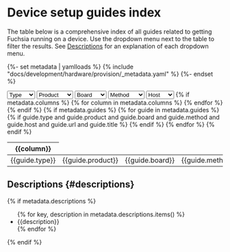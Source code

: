 # Device setup guides index

The table below is a comprehensive index of all guides related to getting
Fuchsia running on a device. Use the dropdown menu next to the table to filter
the results. See [Descriptions](#descriptions) for an explanation of each dropdown menu.

{%- set metadata | yamlloads %}
{% include "docs/development/hardware/provision/_metadata.yaml" %}
{%- endset %}

<section>
  <devsite-select id="types">
    <select>
      <option>Type</option>
      {% if metadata.types %}
        {% for type in metadata.types %}
          <option>{{type}}</option>
        {% endfor %}
      {% endif %}
    </select>
  </devsite-select>
  <devsite-select id="products">
    <select>
      <option>Product</option>
      {% if metadata.products %}
        {% for product in metadata.products %}
          <option>{{product}}</option>
        {% endfor %}
      {% endif %}
    </select>
  </devsite-select>
  <devsite-select id="boards">
    <select>
      <option>Board</option>
      {% if metadata.boards %}
        {% for board in metadata.boards %}
          <option>{{board}}</option>
        {% endfor %}
      {% endif %}
    </select>
  </devsite-select>
  <devsite-select id="methods">
    <select>
      <option>Method</option>
      {% if metadata.methods %}
        {% for method in metadata.methods %}
          <option>{{method}}</option>
        {% endfor %}
      {% endif %}
    </select>
  </devsite-select>
  <devsite-select id="hosts">
    <select>
      <option>Host</option>
      {% if metadata.hosts %}
        {% for host in metadata.hosts %}
          <option>{{host}}</option>
        {% endfor %}
      {% endif %}
    </select>
  </devsite-select>
  <devsite-filter select-el-container-id="types products boards methods hosts">
    <table>
      <thead>
        <tr>
          {% if metadata.columns %}
            {% for column in metadata.columns %}
              <th>{{column}}</th>
            {% endfor %}
          {% endif %}
        </tr>
      </thead>
      <tbody class="list">
        {% if metadata.guides %}
          {% for guide in metadata.guides %}
            {% if guide.type and guide.product and guide.board and guide.method and guide.host and guide.url and guide.title %}
              <tr>
                <td>{{guide.type}}</td>
                <td>{{guide.product}}</td>
                <td>{{guide.board}}</td>
                <td>{{guide.method}}</td>
                <td>{{guide.host}}</td>
                <td><a href="{{guide.url}}">{{guide.title}}</a></td>
              </tr>
            {% endif %}
          {% endfor %}
        {% endif %}
      </tbody>
    </table>
  </devsite-filter>
</section>

## Descriptions {#descriptions}

{% if metadata.descriptions %}
  <ul>
    {% for key, description in metadata.descriptions.items() %}
      <li>{{description}}</li>
    {% endfor %}
  </ul>
{% endif %}
